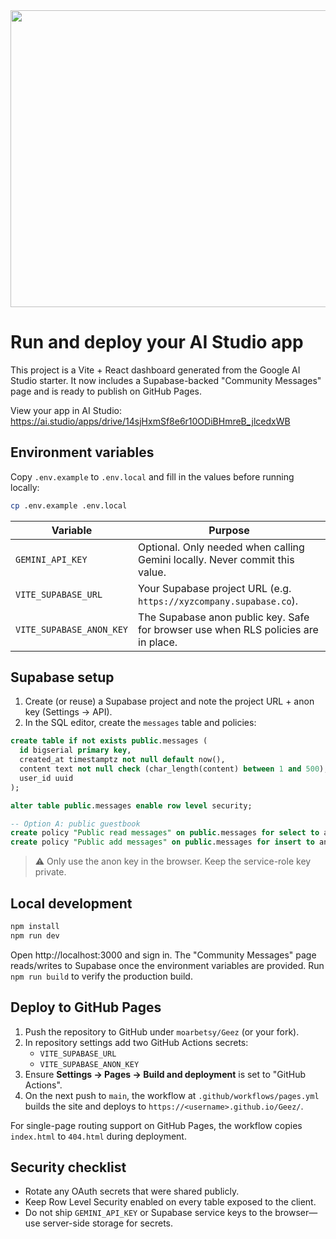 <div align="center">
<img width="1200" height="475" alt="GHBanner" src="https://github.com/user-attachments/assets/0aa67016-6eaf-458a-adb2-6e31a0763ed6" />
</div>

# Run and deploy your AI Studio app

This project is a Vite + React dashboard generated from the Google AI Studio starter. It now includes a Supabase-backed "Community Messages" page and is ready to publish on GitHub Pages.

View your app in AI Studio: https://ai.studio/apps/drive/14sjHxmSf8e6r10ODiBHmreB_jlcedxWB

## Environment variables

Copy `.env.example` to `.env.local` and fill in the values before running locally:

```bash
cp .env.example .env.local
```

| Variable | Purpose |
| --- | --- |
| `GEMINI_API_KEY` | Optional. Only needed when calling Gemini locally. Never commit this value. |
| `VITE_SUPABASE_URL` | Your Supabase project URL (e.g. `https://xyzcompany.supabase.co`). |
| `VITE_SUPABASE_ANON_KEY` | The Supabase anon public key. Safe for browser use when RLS policies are in place. |

## Supabase setup

1. Create (or reuse) a Supabase project and note the project URL + anon key (Settings → API).
2. In the SQL editor, create the `messages` table and policies:

```sql
create table if not exists public.messages (
  id bigserial primary key,
  created_at timestamptz not null default now(),
  content text not null check (char_length(content) between 1 and 500),
  user_id uuid
);

alter table public.messages enable row level security;

-- Option A: public guestbook
create policy "Public read messages" on public.messages for select to anon using (true);
create policy "Public add messages" on public.messages for insert to anon with check (true);
```

> ⚠️ Only use the anon key in the browser. Keep the service-role key private.

## Local development

```bash
npm install
npm run dev
```

Open http://localhost:3000 and sign in. The "Community Messages" page reads/writes to Supabase once the environment variables are provided. Run `npm run build` to verify the production build.

## Deploy to GitHub Pages

1. Push the repository to GitHub under `moarbetsy/Geez` (or your fork).
2. In repository settings add two GitHub Actions secrets:
   - `VITE_SUPABASE_URL`
   - `VITE_SUPABASE_ANON_KEY`
3. Ensure **Settings → Pages → Build and deployment** is set to "GitHub Actions".
4. On the next push to `main`, the workflow at `.github/workflows/pages.yml` builds the site and deploys to `https://<username>.github.io/Geez/`.

For single-page routing support on GitHub Pages, the workflow copies `index.html` to `404.html` during deployment.

## Security checklist

- Rotate any OAuth secrets that were shared publicly.
- Keep Row Level Security enabled on every table exposed to the client.
- Do not ship `GEMINI_API_KEY` or Supabase service keys to the browser—use server-side storage for secrets.
